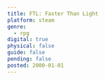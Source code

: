 ```yaml
---
title: FTL: Faster Than Light
platform: steam
genre:
  - rpg
digital: true
physical: false
guide: false
pending: false
posted: 2000-01-01
---
```

